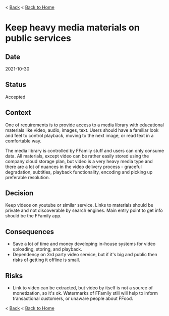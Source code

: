 < [Back](README.md) < [Back to Home](../README.md#solution-structure)

# Keep heavy media materials on public services

## Date

2021-10-30

## Status

Accepted

## Context

One of requirements is to provide access to a media library with educational materials like video, audio, images, text. Users should have a familiar look and feel to control playback, moving to the next image, or read text in a comfortable way.

The media library is controlled by FFamily stuff and users can only consume data. All materials, except video can be rather easily stored using the company cloud storage plan, but video is a very heavy media type and there are a lot of nuances in the video delivery process - graceful degradation, subtitles, playback functionality, encoding and picking up preferable resolution.

## Decision

Keep videos on youtube or similar service. Links to materials should be private and not discoverable by search engines. Main entry point to get info should be the FFamily app.

## Consequences

- Save a lot of time and money developing in-house systems for video uploading, storing, and playback.
- Dependency on 3rd party video service, but if it's big and public then risks of getting it offline is small.


## Risks
- Link to video can be extracted, but video by itself is not a source of monetization, so it's ok. Watermarks of FFamily still will help to inform transactional customers, or unaware people about FFood.

< [Back](README.md) < [Back to Home](../README.md#solution-structure)
